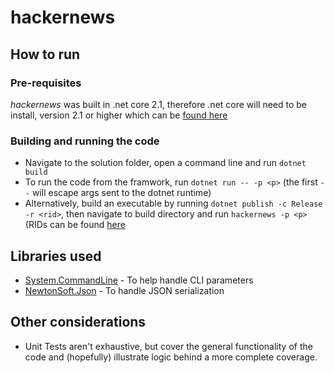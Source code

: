# hackernews
 
## How to run

### Pre-requisites
*hackernews* was built in .net core 2.1, therefore .net core will need to be install, version 2.1 or higher which can be [found here](https://dotnet.microsoft.com/download/dotnet-core/2.1)

### Building and running the code
- Navigate to the solution folder, open a command line and run `dotnet build`
- To run the code from the framwork, run `dotnet run -- -p <p>` (the first `--` will escape args sent to the dotnet runtime)
- Alternatively, build an executable by running `dotnet publish -c Release -r <rid>`, then navigate to build directory and run `hackernews -p <p>` (RIDs can be found [here](https://docs.microsoft.com/en-us/dotnet/core/rid-catalog#rid-graph)

## Libraries used
- [System.CommandLine](https://github.com/dotnet/command-line-api) - To help handle CLI parameters
- [NewtonSoft.Json](https://github.com/JamesNK/Newtonsoft.Json) - To handle JSON serialization

## Other considerations
- Unit Tests aren't exhaustive, but cover the general functionality of the code and (hopefully) illustrate logic behind a more complete coverage.
